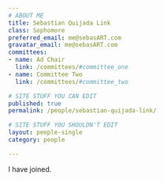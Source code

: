 ```yaml
---
# ABOUT ME
title: Sebastian Quijada Link
class: Sophomore
preferred_email: me@sebasART.com
gravatar_email: me@sebasART.com
committees:
- name: Ad Chair
  link: /committees/#committee_one
- name: Committee Two
  link: /committees/#committee_two

# SITE STUFF YOU CAN EDIT
published: true
permalink: /people/sebastian-quijada-link/

# SITE STUFF YOU SHOULDN'T EDIT
layout: people-single
category: people

---
```


I have joined.